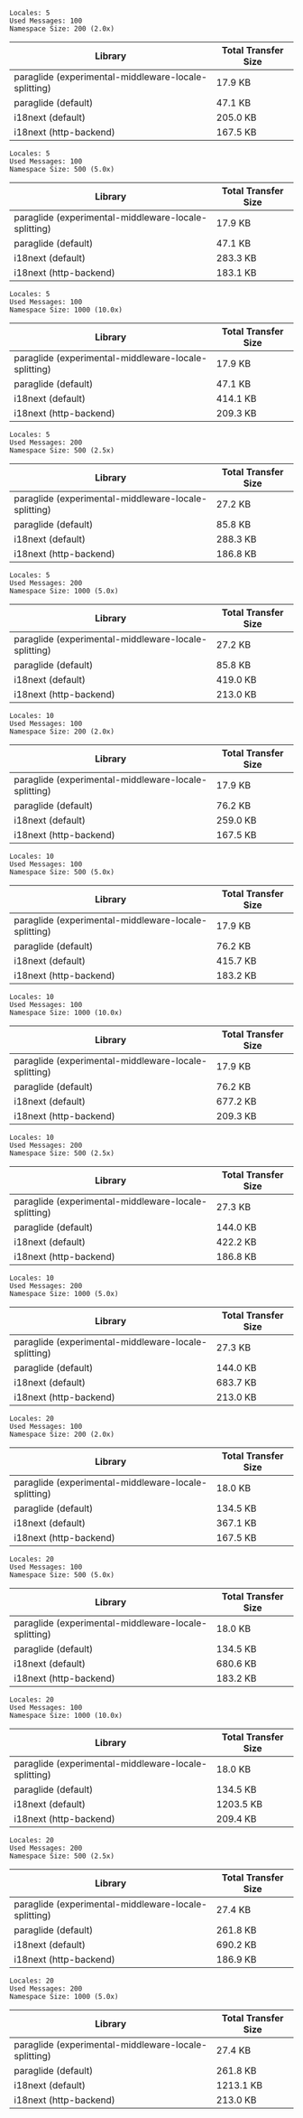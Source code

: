 `Locales: 5`  
`Used Messages: 100`   
`Namespace Size: 200 (2.0x)` 

| Library                                              | Total Transfer Size | 
|------------------------------------------------------|---------------------| 
| paraglide (experimental-middleware-locale-splitting) | 17.9 KB             | 
| paraglide (default)                                  | 47.1 KB             | 
| i18next (default)                                    | 205.0 KB            | 
| i18next (http-backend)                               | 167.5 KB            | 


`Locales: 5`  
`Used Messages: 100`   
`Namespace Size: 500 (5.0x)` 

| Library                                              | Total Transfer Size | 
|------------------------------------------------------|---------------------| 
| paraglide (experimental-middleware-locale-splitting) | 17.9 KB             | 
| paraglide (default)                                  | 47.1 KB             | 
| i18next (default)                                    | 283.3 KB            | 
| i18next (http-backend)                               | 183.1 KB            | 


`Locales: 5`  
`Used Messages: 100`   
`Namespace Size: 1000 (10.0x)` 

| Library                                              | Total Transfer Size | 
|------------------------------------------------------|---------------------| 
| paraglide (experimental-middleware-locale-splitting) | 17.9 KB             | 
| paraglide (default)                                  | 47.1 KB             | 
| i18next (default)                                    | 414.1 KB            | 
| i18next (http-backend)                               | 209.3 KB            | 


`Locales: 5`  
`Used Messages: 200`   
`Namespace Size: 500 (2.5x)` 

| Library                                              | Total Transfer Size | 
|------------------------------------------------------|---------------------| 
| paraglide (experimental-middleware-locale-splitting) | 27.2 KB             | 
| paraglide (default)                                  | 85.8 KB             | 
| i18next (default)                                    | 288.3 KB            | 
| i18next (http-backend)                               | 186.8 KB            | 


`Locales: 5`  
`Used Messages: 200`   
`Namespace Size: 1000 (5.0x)` 

| Library                                              | Total Transfer Size | 
|------------------------------------------------------|---------------------| 
| paraglide (experimental-middleware-locale-splitting) | 27.2 KB             | 
| paraglide (default)                                  | 85.8 KB             | 
| i18next (default)                                    | 419.0 KB            | 
| i18next (http-backend)                               | 213.0 KB            | 


`Locales: 10`  
`Used Messages: 100`   
`Namespace Size: 200 (2.0x)` 

| Library                                              | Total Transfer Size | 
|------------------------------------------------------|---------------------| 
| paraglide (experimental-middleware-locale-splitting) | 17.9 KB             | 
| paraglide (default)                                  | 76.2 KB             | 
| i18next (default)                                    | 259.0 KB            | 
| i18next (http-backend)                               | 167.5 KB            | 


`Locales: 10`  
`Used Messages: 100`   
`Namespace Size: 500 (5.0x)` 

| Library                                              | Total Transfer Size | 
|------------------------------------------------------|---------------------| 
| paraglide (experimental-middleware-locale-splitting) | 17.9 KB             | 
| paraglide (default)                                  | 76.2 KB             | 
| i18next (default)                                    | 415.7 KB            | 
| i18next (http-backend)                               | 183.2 KB            | 


`Locales: 10`  
`Used Messages: 100`   
`Namespace Size: 1000 (10.0x)` 

| Library                                              | Total Transfer Size | 
|------------------------------------------------------|---------------------| 
| paraglide (experimental-middleware-locale-splitting) | 17.9 KB             | 
| paraglide (default)                                  | 76.2 KB             | 
| i18next (default)                                    | 677.2 KB            | 
| i18next (http-backend)                               | 209.3 KB            | 


`Locales: 10`  
`Used Messages: 200`   
`Namespace Size: 500 (2.5x)` 

| Library                                              | Total Transfer Size | 
|------------------------------------------------------|---------------------| 
| paraglide (experimental-middleware-locale-splitting) | 27.3 KB             | 
| paraglide (default)                                  | 144.0 KB            | 
| i18next (default)                                    | 422.2 KB            | 
| i18next (http-backend)                               | 186.8 KB            | 


`Locales: 10`  
`Used Messages: 200`   
`Namespace Size: 1000 (5.0x)` 

| Library                                              | Total Transfer Size | 
|------------------------------------------------------|---------------------| 
| paraglide (experimental-middleware-locale-splitting) | 27.3 KB             | 
| paraglide (default)                                  | 144.0 KB            | 
| i18next (default)                                    | 683.7 KB            | 
| i18next (http-backend)                               | 213.0 KB            | 


`Locales: 20`  
`Used Messages: 100`   
`Namespace Size: 200 (2.0x)` 

| Library                                              | Total Transfer Size | 
|------------------------------------------------------|---------------------| 
| paraglide (experimental-middleware-locale-splitting) | 18.0 KB             | 
| paraglide (default)                                  | 134.5 KB            | 
| i18next (default)                                    | 367.1 KB            | 
| i18next (http-backend)                               | 167.5 KB            | 


`Locales: 20`  
`Used Messages: 100`   
`Namespace Size: 500 (5.0x)` 

| Library                                              | Total Transfer Size | 
|------------------------------------------------------|---------------------| 
| paraglide (experimental-middleware-locale-splitting) | 18.0 KB             | 
| paraglide (default)                                  | 134.5 KB            | 
| i18next (default)                                    | 680.6 KB            | 
| i18next (http-backend)                               | 183.2 KB            | 


`Locales: 20`  
`Used Messages: 100`   
`Namespace Size: 1000 (10.0x)` 

| Library                                              | Total Transfer Size | 
|------------------------------------------------------|---------------------| 
| paraglide (experimental-middleware-locale-splitting) | 18.0 KB             | 
| paraglide (default)                                  | 134.5 KB            | 
| i18next (default)                                    | 1203.5 KB           | 
| i18next (http-backend)                               | 209.4 KB            | 


`Locales: 20`  
`Used Messages: 200`   
`Namespace Size: 500 (2.5x)` 

| Library                                              | Total Transfer Size | 
|------------------------------------------------------|---------------------| 
| paraglide (experimental-middleware-locale-splitting) | 27.4 KB             | 
| paraglide (default)                                  | 261.8 KB            | 
| i18next (default)                                    | 690.2 KB            | 
| i18next (http-backend)                               | 186.9 KB            | 


`Locales: 20`  
`Used Messages: 200`   
`Namespace Size: 1000 (5.0x)` 

| Library                                              | Total Transfer Size | 
|------------------------------------------------------|---------------------| 
| paraglide (experimental-middleware-locale-splitting) | 27.4 KB             | 
| paraglide (default)                                  | 261.8 KB            | 
| i18next (default)                                    | 1213.1 KB           | 
| i18next (http-backend)                               | 213.0 KB            | 


